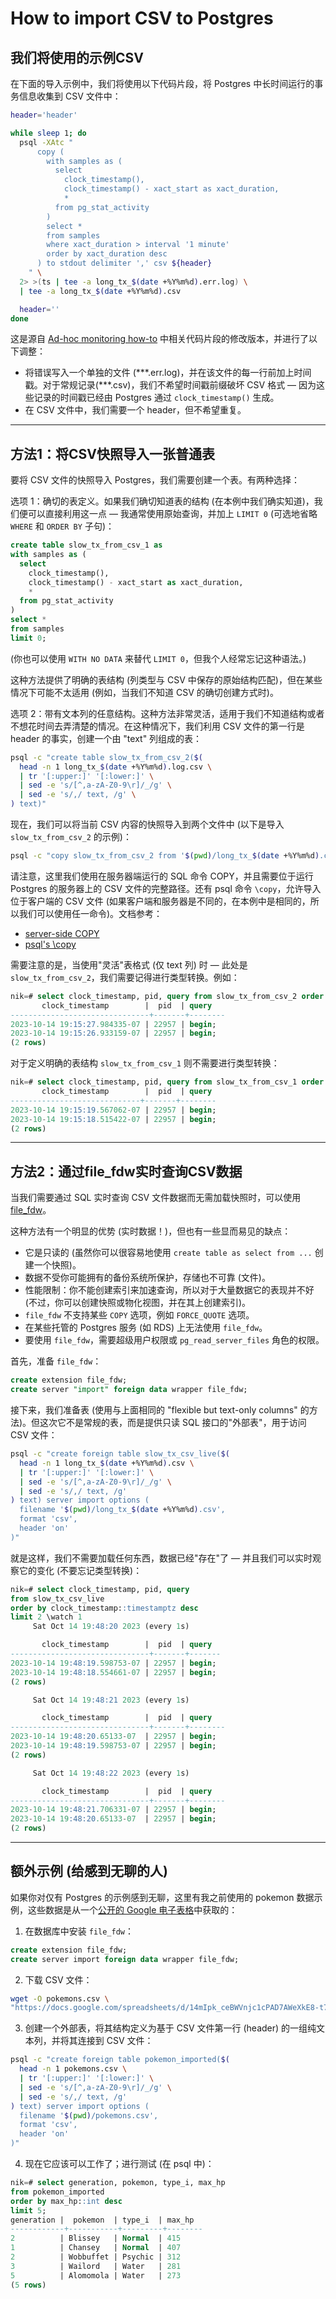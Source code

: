 # How to import CSV to Postgres

## 我们将使用的示例CSV

在下面的导入示例中，我们将使用以下代码片段，将 Postgres 中长时间运行的事务信息收集到 CSV 文件中：

```bash
header='header'

while sleep 1; do
  psql -XAtc "
      copy (
        with samples as (
          select
            clock_timestamp(),
            clock_timestamp() - xact_start as xact_duration,
            *
          from pg_stat_activity
        )
        select *
        from samples
        where xact_duration > interval '1 minute'
        order by xact_duration desc
      ) to stdout delimiter ',' csv ${header}
    " \
  2> >(ts | tee -a long_tx_$(date +%Y%m%d).err.log) \
  | tee -a long_tx_$(date +%Y%m%d).csv

  header=''
done
```

这是源自 [Ad-hoc monitoring how-to](https://twitter.com/samokhvalov/status/1710510207875559844) 中相关代码片段的修改版本，并进行了以下调整：

- 将错误写入一个单独的文件 (\*\*\*.err.log)，并在该文件的每一行前加上时间戳。对于常规记录(***.csv)，我们不希望时间戳前缀破坏 CSV 格式 — 因为这些记录的时间戳已经由 Postgres 通过 `clock_timestamp()` 生成。
- 在 CSV 文件中，我们需要一个 header，但不希望重复。

------

## 方法1：将CSV快照导入一张普通表

要将 CSV 文件的快照导入 Postgres，我们需要创建一个表。有两种选择：

选项 1：确切的表定义。如果我们确切知道表的结构 (在本例中我们确实知道)，我们便可以直接利用这一点 — 我通常使用原始查询，并加上 `LIMIT 0` (可选地省略 `WHERE` 和 `ORDER BY` 子句)：

```sql
create table slow_tx_from_csv_1 as
with samples as (
  select
    clock_timestamp(),
    clock_timestamp() - xact_start as xact_duration,
    *
  from pg_stat_activity
)
select *
from samples
limit 0;
```

(你也可以使用 `WITH NO DATA` 来替代 `LIMIT 0`，但我个人经常忘记这种语法。)

这种方法提供了明确的表结构 (列类型与 CSV 中保存的原始结构匹配)，但在某些情况下可能不太适用 (例如，当我们不知道 CSV 的确切创建方式时)。

选项 2：带有文本列的任意结构。这种方法非常灵活，适用于我们不知道结构或者不想花时间去弄清楚的情况。在这种情况下，我们利用 CSV 文件的第一行是 header 的事实，创建一个由 "text" 列组成的表：

```bash
psql -c "create table slow_tx_from_csv_2($(
  head -n 1 long_tx_$(date +%Y%m%d).log.csv \
  | tr '[:upper:]' '[:lower:]' \
  | sed -e 's/[^,a-zA-Z0-9\r]/_/g' \
  | sed -e 's/,/ text, /g' \
) text)"
```

现在，我们可以将当前 CSV 内容的快照导入到两个文件中 (以下是导入 `slow_tx_from_csv_2` 的示例)：

```bash
psql -c "copy slow_tx_from_csv_2 from '$(pwd)/long_tx_$(date +%Y%m%d).csv' delimiter ',' csv header"
```

请注意，这里我们使用在服务器端运行的 SQL 命令 COPY，并且需要位于运行 Postgres 的服务器上的 CSV 文件的完整路径。还有 psql 命令 `\copy`，允许导入位于客户端的 CSV 文件 (如果客户端和服务器是不同的，在本例中是相同的，所以我们可以使用任一命令)。文档参考：

- [server-side COPY](https://postgresql.org/docs/current/sql-copy.html)
- [psql's \copy](https://postgresql.org/docs/current/app-psql.html#APP-PSQL-META-COMMANDS-COPY)

需要注意的是，当使用"灵活"表格式 (仅 text 列) 时 — 此处是 `slow_tx_from_csv_2`，我们需要记得进行类型转换。例如：

```sql
nik=# select clock_timestamp, pid, query from slow_tx_from_csv_2 order by clock_timestamp::timestamptz desc limit 2;
       clock_timestamp        |  pid  | query
-------------------------------+-------+--------
2023-10-14 19:15:27.984335-07 | 22957 | begin;
2023-10-14 19:15:26.933159-07 | 22957 | begin;
(2 rows)
```

对于定义明确的表结构 `slow_tx_from_csv_1` 则不需要进行类型转换：

```sql
nik=# select clock_timestamp, pid, query from slow_tx_from_csv_1 order by clock_timestamp desc limit 2;
       clock_timestamp        |  pid  | query
-----------------------------+-------+--------
2023-10-14 19:15:19.567062-07 | 22957 | begin;
2023-10-14 19:15:18.515422-07 | 22957 | begin;
(2 rows)
```

------

## 方法2：通过file_fdw实时查询CSV数据

当我们需要通过 SQL 实时查询 CSV 文件数据而无需加载快照时，可以使用 [file_fdw](https://postgresql.org/docs/current/file-fdw.html)。

这种方法有一个明显的优势 (实时数据！)，但也有一些显而易见的缺点：

- 它是只读的 (虽然你可以很容易地使用 `create table as select from ...` 创建一个快照)。
- 数据不受你可能拥有的备份系统所保护，存储也不可靠 (文件)。
- 性能限制：你不能创建索引来加速查询，所以对于大量数据它的表现并不好 (不过，你可以创建快照或物化视图，并在其上创建索引)。
- `file_fdw` 不支持某些 `COPY` 选项，例如 `FORCE_QUOTE` 选项。
- 在某些托管的 Postgres 服务 (如 RDS) 上无法使用 `file_fdw`。
- 要使用 `file_fdw`，需要超级用户权限或 `pg_read_server_files` 角色的权限。

首先，准备 `file_fdw`：

```sql
create extension file_fdw;
create server "import" foreign data wrapper file_fdw;
```

接下来，我们准备表 (使用与上面相同的 "flexible but text-only columns" 的方法)。但这次它不是常规的表，而是提供只读 SQL 接口的"外部表"，用于访问 CSV 文件：

```bash
psql -c "create foreign table slow_tx_csv_live($(
  head -n 1 long_tx_$(date +%Y%m%d).csv \
  | tr '[:upper:]' '[:lower:]' \
  | sed -e 's/[^,a-zA-Z0-9\r]/_/g' \
  | sed -e 's/,/ text, /g'
) text) server import options (
  filename '$(pwd)/long_tx_$(date +%Y%m%d).csv',
  format 'csv',
  header 'on'
)"
```

就是这样，我们不需要加载任何东西，数据已经"存在"了 — 并且我们可以实时观察它的变化 (不要忘记类型转换)：

```sql
nik=# select clock_timestamp, pid, query
from slow_tx_csv_live
order by clock_timestamp::timestamptz desc
limit 2 \watch 1
     Sat Oct 14 19:48:20 2023 (every 1s)

       clock_timestamp        |  pid  | query
-------------------------------+-------+-------
2023-10-14 19:48:19.598753-07 | 22957 | begin;
2023-10-14 19:48:18.554661-07 | 22957 | begin;
(2 rows)

     Sat Oct 14 19:48:21 2023 (every 1s)

       clock_timestamp        |  pid  | query
-------------------------------+-------+--------
2023-10-14 19:48:20.65133-07  | 22957 | begin;
2023-10-14 19:48:19.598753-07 | 22957 | begin;
(2 rows)

     Sat Oct 14 19:48:22 2023 (every 1s)

       clock_timestamp        |  pid  | query
-------------------------------+-------+--------
2023-10-14 19:48:21.706331-07 | 22957 | begin;
2023-10-14 19:48:20.65133-07  | 22957 | begin;
(2 rows)
```

------

## 额外示例 (给感到无聊的人)

如果你对仅有 Postgres 的示例感到无聊，这里有我之前使用的 pokemon 数据示例，这些数据是从一个[公开的 Google 电子表格](https://gist.github.com/NikolayS/a819f139c37e0d54ad4a4ca70764f225)中获取的：

1. 在数据库中安装 `file_fdw`：

```sql
create extension file_fdw;
create server import foreign data wrapper file_fdw;
```

2. 下载 CSV 文件：

```bash
wget -O pokemons.csv \
"https://docs.google.com/spreadsheets/d/14mIpk_ceBWVnjc1cPAD7AWeXkE8-t729pcLqwcX_Iik/export?format=csv"
```

3. 创建一个外部表，将其结构定义为基于 CSV 文件第一行 (header) 的一组纯文本列，并将其连接到 CSV 文件：

```bash
psql -c "create foreign table pokemon_imported($(
  head -n 1 pokemons.csv \
  | tr '[:upper:]' '[:lower:]' \
  | sed -e 's/[^,a-zA-Z0-9\r]/_/g' \
  | sed -e 's/,/ text, /g'
) text) server import options (
  filename '$(pwd)/pokemons.csv',
  format 'csv',
  header 'on'
)"
```

4. 现在它应该可以工作了；进行测试 (在 psql 中)：

```sql
nik=# select generation, pokemon, type_i, max_hp
from pokemon_imported
order by max_hp::int desc
limit 5;
generation |  pokemon  | type_i  | max_hp
------------+-----------+---------+--------
2          | Blissey   | Normal  | 415
1          | Chansey   | Normal  | 407
2          | Wobbuffet | Psychic | 312
3          | Wailord   | Water   | 281
5          | Alomomola | Water   | 273
(5 rows)
```